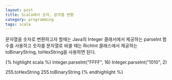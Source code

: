 ```yaml
---
layout: post
title: Scala에서 숫자, 문자열 변환
category: programming
tags: scala
---
```


문자열을 숫자로 변환하고자 할때는 Java의 Integer 클래서에서 제공하는 parseInt 함수를 사용하고 숫자를 문자열로 바꿀 때는 RichInt 클래스에서 제공하는 toBinaryString, toHexString을 사용하면 된다.

{% highlight scala %}
Integer.parseInt("FFFF", 16)
Integer.parseInt("1010", 2)

255.toHexString
255.toBinaryString
{% endhighlight %}